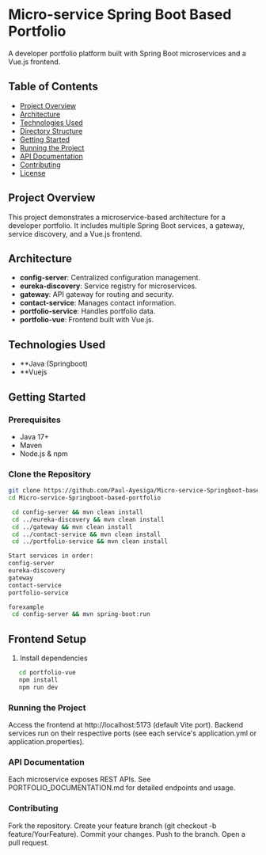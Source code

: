# Micro-service Spring Boot Based Portfolio

A developer portfolio platform built with Spring Boot microservices and a Vue.js frontend.

## Table of Contents

- [Project Overview](#project-overview)
- [Architecture](#architecture)
- [Technologies Used](#technologies-used)
- [Directory Structure](#directory-structure)
- [Getting Started](#getting-started)
- [Running the Project](#running-the-project)
- [API Documentation](#api-documentation)
- [Contributing](#contributing)
- [License](#license)

## Project Overview

This project demonstrates a microservice-based architecture for a developer portfolio. It includes multiple Spring Boot services, a gateway, service discovery, and a Vue.js frontend.

## Architecture

- **config-server**: Centralized configuration management.
- **eureka-discovery**: Service registry for microservices.
- **gateway**: API gateway for routing and security.
- **contact-service**: Manages contact information.
- **portfolio-service**: Handles portfolio data.
- **portfolio-vue**: Frontend built with Vue.js.

## Technologies Used
- **Java (Springboot)
- **Vuejs

## Getting Started

### Prerequisites

- Java 17+
- Maven
- Node.js & npm

### Clone the Repository

```sh
git clone https://github.com/Paul-Ayesiga/Micro-service-Springboot-based-portfolio.git
cd Micro-service-Springboot-based-portfolio

 cd config-server && mvn clean install
 cd ../eureka-discovery && mvn clean install
 cd ../gateway && mvn clean install
 cd ../contact-service && mvn clean install
 cd ../portfolio-service && mvn clean install

Start services in order:
config-server
eureka-discovery
gateway
contact-service
portfolio-service

forexample
 cd config-server && mvn spring-boot:run
```

## Frontend Setup
1. Install dependencies
  ```sh
     cd portfolio-vue
     npm install
     npm run dev
```

### Running the Project
Access the frontend at http://localhost:5173 (default Vite port).
Backend services run on their respective ports (see each service's application.yml or application.properties).

### API Documentation
Each microservice exposes REST APIs.
See PORTFOLIO_DOCUMENTATION.md for detailed endpoints and usage.

### Contributing
Fork the repository.
Create your feature branch (git checkout -b feature/YourFeature).
Commit your changes.
Push to the branch.
Open a pull request.



